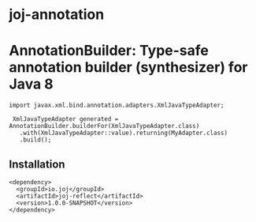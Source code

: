 # joj-annotation

# AnnotationBuilder: Type-safe annotation builder (synthesizer) for Java 8

```
import javax.xml.bind.annotation.adapters.XmlJavaTypeAdapter;
 
 XmlJavaTypeAdapter generated = AnnotationBuilder.builderFor(XmlJavaTypeAdapter.class)
   .with(XmlJavaTypeAdapter::value).returning(MyAdapter.class)
   .build();
```

## Installation

```
<dependency>
  <groupId>io.joj</groupId>
  <artifactId>joj-reflect</artifactId>
  <version>1.0.0-SNAPSHOT</version>
</dependency>
```
